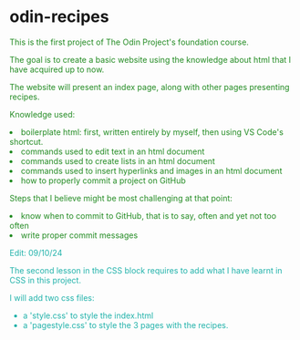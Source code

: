 # odin-recipes

<div style="color: #228b22"> <p>This is the first project of The Odin Project's foundation course.</p>
<p>The goal is to create a basic website using the knowledge about html that I have acquired up to now.</p>
<p>The website will present an index page, along with other pages presenting recipes.</p>

<p>Knowledge used:</p>
    <uo>
        <li> boilerplate html: first, written entirely by myself, then using VS Code's shortcut.</li>
        <li> commands used to edit text in an html document</li>
        <li> commands used to create lists in an html document</li>
        <li> commands used to insert hyperlinks and images in an html document</li>
        <li> how to properly commit a project on GitHub</li>
    </uo>

<p> </p>

<p>Steps that I believe might be most challenging at that point:</p>
    <uo>
        <li> know when to commit to GitHub, that is to say, often and yet not too often</li>
        <li> write proper commit messages</li>
    </uo>
</div>

<p> </p>

<div style= "color: #20b2aa">
<p>Edit: 09/10/24</p>
<p>The second lesson in the CSS block requires to add what I have learnt in CSS in this project.</p>
<p>I will add two css files:</p>
    <ul>
        <li>a 'style.css' to style the index.html</li>
        <li>a 'pagestyle.css' to style the 3 pages with the recipes.</li>
    </ul>
</div>